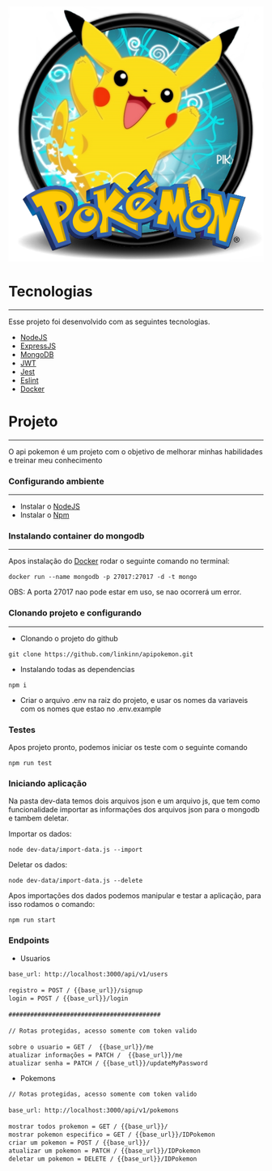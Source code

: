 ![](https://github.com/linkinn/apipokemon/blob/master/public/img/logo.png)

# Tecnologias

---

Esse projeto foi desenvolvido com as seguintes tecnologias.

 - [NodeJS](https://nodejs.org/en/)
 - [ExpressJS](https://expressjs.com/pt-br/)
 - [MongoDB](https://www.mongodb.com/)
 - [JWT](https://jwt.io/)
 - [Jest](https://jestjs.io/)
 - [Eslint](https://eslint.org/)
 - [Docker](https://www.docker.com/)

# Projeto

---

O api pokemon é um projeto com o objetivo de melhorar minhas habilidades e treinar meu conhecimento

### Configurando ambiente

---

 - Instalar o [NodeJS](https://nodejs.org/en/)
 - Instalar o [Npm](https://www.npmjs.com/)

### Instalando container do mongodb

---

Apos instalação do [Docker](https://www.docker.com/) rodar o seguinte comando no terminal:

```
docker run --name mongodb -p 27017:27017 -d -t mongo
```

OBS: A porta 27017 nao pode estar em uso, se nao ocorrerá um error.

### Clonando projeto e configurando

---

 - Clonando o projeto do github

```
git clone https://github.com/linkinn/apipokemon.git
```

 - Instalando todas as dependencias

```
npm i
```

 - Criar o arquivo .env na raiz do projeto, e usar os nomes da variaveis com os nomes que estao no .env.example

### Testes

Apos projeto pronto, podemos iniciar os teste com o seguinte comando

```
npm run test
```

### Iniciando aplicação

Na pasta dev-data temos dois arquivos json e um arquivo js, que tem como funcionalidade importar as informações dos arquivos json para o mongodb e tambem deletar.

Importar os dados:

```
node dev-data/import-data.js --import
```

Deletar os dados:

```
node dev-data/import-data.js --delete
```

Apos importações dos dados podemos manipular e testar a aplicação, para isso rodamos o comando:

```
npm run start
```

### Endpoints

 - Usuarios

```
base_url: http://localhost:3000/api/v1/users

registro = POST / {{base_url}}/signup
login = POST / {{base_url}}/login

##########################################

// Rotas protegidas, acesso somente com token valido

sobre o usuario = GET /  {{base_url}}/me
atualizar informações = PATCH /  {{base_url}}/me
atualizar senha = PATCH / {{base_utl}}/updateMyPassword
```

 - Pokemons

```
// Rotas protegidas, acesso somente com token valido

base_url: http://localhost:3000/api/v1/pokemons

mostrar todos prokemon = GET / {{base_url}}/
mostrar pokemon especifico = GET / {{base_url}}/IDPokemon
criar um pokemon = POST / {{base_url}}/
atualizar um pokemon = PATCH / {{base_url}}/IDPokemon
deletar um pokemon = DELETE / {{base_url}}/IDPokemon
```


